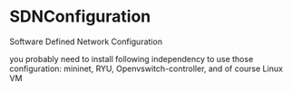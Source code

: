# SDNConfiguration
Software Defined Network Configuration

you probably need to install following independency to use those configuration: mininet, RYU, Openvswitch-controller, and of course Linux VM
